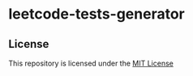# leetcode-tests-generator

## License

This repository is licensed under the [MIT License](https://github.com/moiseenkocy/leetcode-tests-generator-old/blob/main/LICENSE)